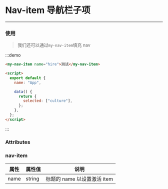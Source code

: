 # Nav-item 导航栏子项
---

### 使用

> 我们还可以通过`my-nav-item`填充 nav

:::demo

```html
<my-nav-item name="hire">测试</my-nav-item>

<script>
  export default {
    name: "App",

    data() {
      return {
        selected: ["culture"],
      };
    },
  };
</script>
```

:::

### Attributes

### nav-item

| 属性 | 属性值 | 说明                        |
| ---- | ------ | --------------------------- |
| name | string | 标题的 name 以设置激活 item |

